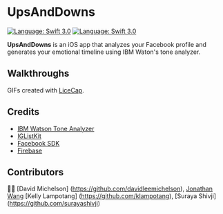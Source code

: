 # UpsAndDowns

[![Language: Swift 3.0](https://img.shields.io/badge/swift-3.0-orange.svg?style=flat)](https://developer.apple.com/swift)  [![Language: Swift 3.0](https://img.shields.io/github/license/mashape/apistatus.svg)](https://opensource.org/licenses/MIT)

**UpsAndDowns** is an iOS app that analyzes your Facebook profile and generates your emotional timeline using IBM Waton's tone analyzer.

## Walkthroughs

GIFs created with [LiceCap](http://i.imgur.com/wo8w5us.gif).

## Credits
- [IBM Watson Tone Analyzer](https://www.ibm.com/watson/developercloud/tone-analyzer.html)
- [IGListKit](https://github.com/Instagram/IGListKit)
- [Facebook SDK](https://developers.facebook.com/docs/ios/)
- [Firebase](https://firebase.google.com/)

## Contributors
👌🏼 [David Michelson] (https://github.com/davidleemichelson), [Jonathan Wang](https://github.com/JWangatang) [Kelly Lampotang] (https://github.com/klampotang), [Suraya Shivji] (https://github.com/surayashivji)
